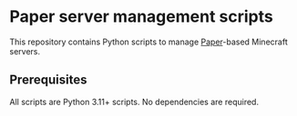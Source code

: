 # Paper server management scripts

This repository contains Python scripts to manage
[Paper](https://papermc.io)-based Minecraft servers.

## Prerequisites

All scripts are Python 3.11+ scripts. No dependencies are required.

